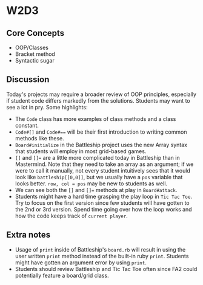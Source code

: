 # W2D3

## Core Concepts

- OOP/Classes
- Bracket method 
- Syntactic sugar

## Discussion

Today's projects may require a broader review of OOP principles, especially if student code differs markedly from the solutions. Students may want to see a lot in pry. Some highlights:

- The `Code` class has more examples of class methods and a class constant.
- `Code#[]` and `Code#==` will be their first introduction to writing common methods like these.
- `Board#initialize` in the Battleship project uses the new Array syntax that students will employ in most grid-based games.
- `[]` and `[]=` are a little more complicated today in Battleship than in Mastermind. Note that they need to take an array as an argument; if we were to call it manually, not every student intuitively sees that it would look like `battleship[[0,0]]`, but we usually have a `pos` variable that looks better. `row, col = pos` may be new to students as well.
- We can see both the `[]` and `[]=` methods at play in `Board#attack`.
- Students might have a hard time grasping the play loop in `Tic Tac Toe`. Try to focus on the first version since few students will have gotten to the 2nd or 3rd version. Spend time going over how the loop works and how the code keeps track of `current player`. 

## Extra notes
- Usage of `print` inside of Battleship's `board.rb` will result in using the user written `print` method instead of the built-in ruby `print`. Students might have gotten an argument error by using `print`. 
- Students should review Battleship and Tic Tac Toe often since FA2 could potentially feature a board/grid class. 
